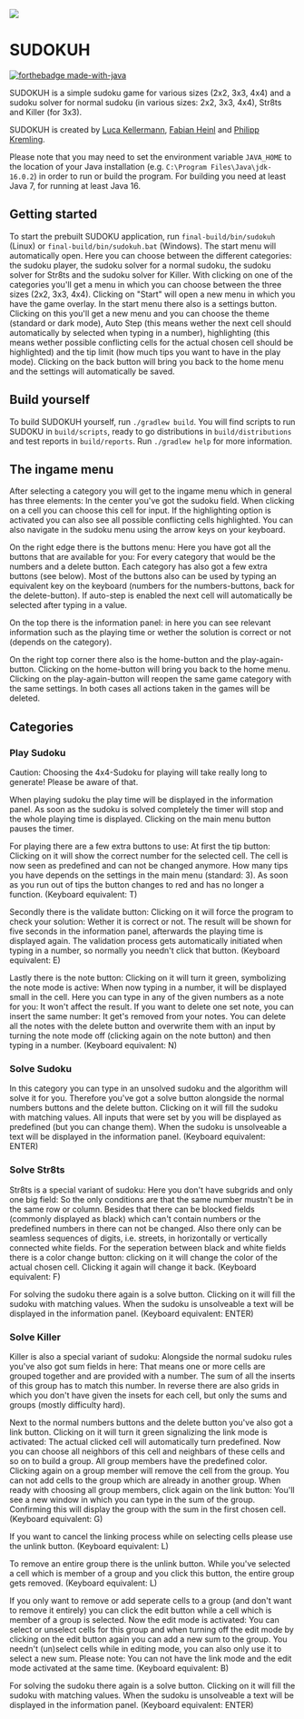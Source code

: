 ![](https://i.imgur.com/R2yKOuR.png)

# SUDOKUH

[![forthebadge made-with-java](https://forthebadge.com/images/badges/made-with-java.svg)](https://java.com/)

SUDOKUH is a simple sudoku game for various sizes (2x2, 3x3, 4x4) and a sudoku solver for normal sudoku (in various
sizes: 2x2, 3x3, 4x4), Str8ts and Killer (for 3x3).

SUDOKUH is created by [Luca Kellermann](https://github.com/Lukellmann), [Fabian Heinl](https://github.com/WHYZNSoftware)
and [Philipp Kremling](https://github.com/KremlingP).

Please note that you may need to set the environment variable `JAVA_HOME` to the location of your Java installation
(e.g. `C:\Program Files\Java\jdk-16.0.2`) in order to run or build the program. For building you need at least Java 7,
for running at least Java 16.

## Getting started

To start the prebuilt SUDOKU application, run `final-build/bin/sudokuh` (Linux) or `final-build/bin/sudokuh.bat`
(Windows). The start menu will automatically open. Here you can choose between the different categories: the sudoku
player, the sudoku solver for a normal sudoku, the sudoku solver for Str8ts and the sudoku solver for Killer. With
clicking on one of the categories you'll get a menu in which you can choose between the three sizes (2x2, 3x3, 4x4).
Clicking on "Start" will open a new menu in which you have the game overlay. In the start menu there also is a settings
button. Clicking on this you'll get a new menu and you can choose the theme (standard or dark mode), Auto Step (this
means wether the next cell should automatically by selected when typing in a number), highlighting (this means wether
possible conflicting cells for the actual chosen cell should be highlighted) and the tip limit (how much tips you want
to have in the play mode). Clicking on the back button will bring you back to the home menu and the settings will
automatically be saved.

## Build yourself

To build SUDOKUH yourself, run `./gradlew build`. You will find scripts to run SUDOKU in `build/scripts`, ready to go
distributions in `build/distributions` and test reports in `build/reports`. Run `./gradlew help` for more information.

## The ingame menu

After selecting a category you will get to the ingame menu which in general has three elements: In the center you've got
the sudoku field. When clicking on a cell you can choose this cell for input. If the highlighting option is activated
you can also see all possible conflicting cells highlighted. You can also navigate in the sudoku menu using the arrow
keys on your keyboard.

On the right edge there is the buttons menu: Here you have got all the buttons that are available for you: For every
category that would be the numbers and a delete button. Each category has also got a few extra buttons (see below). Most
of the buttons also can be used by typing an equivalent key on the keyboard (numbers for the numbers-buttons, back for
the delete-button). If auto-step is enabled the next cell will automatically be selected after typing in a value.

On the top there is the information panel: in here you can see relevant information such as the playing time or wether
the solution is correct or not (depends on the category).

On the right top corner there also is the home-button and the play-again-button. Clicking on the home-button will bring
you back to the home menu. Clicking on the play-again-button will reopen the same game category with the same settings.
In both cases all actions taken in the games will be deleted.

## Categories

### Play Sudoku

Caution: Choosing the 4x4-Sudoku for playing will take really long to generate! Please be aware of that.

When playing sudoku the play time will be displayed in the information panel. As soon as the sudoku is solved completely
the timer will stop and the whole playing time is displayed. Clicking on the main menu button pauses the timer.

For playing there are a few extra buttons to use: At first the tip button: Clicking on it will show the correct number
for the selected cell. The cell is now seen as predefined and can not be changed anymore. How many tips you have depends
on the settings in the main menu (standard: 3). As soon as you run out of tips the button changes to red and has no
longer a function. (Keyboard equivalent: T)

Secondly there is the validate button: Clicking on it will force the program to check your solution: Wether it is
correct or not. The result will be shown for five seconds in the information panel, afterwards the playing time is
displayed again. The validation process gets automatically initiated when typing in a number, so normally you needn't
click that button. (Keyboard equivalent: E)

Lastly there is the note button: Clicking on it will turn it green, symbolizing the note mode is active: When now typing
in a number, it will be displayed small in the cell. Here you can type in any of the given numbers as a note for you: It
won't affect the result. If you want to delete one set note, you can insert the same number: It get's removed from your
notes. You can delete all the notes with the delete button and overwrite them with an input by turning the note mode
off (clicking again on the note button) and then typing in a number. (Keyboard equivalent: N)

### Solve Sudoku

In this category you can type in an unsolved sudoku and the algorithm will solve it for you. Therefore you've got a
solve button alongside the normal numbers buttons and the delete button. Clicking on it will fill the sudoku with
matching values. All inputs that were set by you will be displayed as predefined (but you can change them). When the
sudoku is unsolveable a text will be displayed in the information panel. (Keyboard equivalent: ENTER)

### Solve Str8ts

Str8ts is a special variant of sudoku: Here you don't have subgrids and only one big field: So the only conditions are
that the same number mustn't be in the same row or column. Besides that there can be blocked fields (commonly displayed
as black) which can't contain numbers or the predefined numbers in there can not be changed. Also there only can be
seamless sequences of digits, i.e. streets, in horizontally or vertically connected white fields. For the seperation
between black and white fields there is a color change button: clicking on it will change the color of the actual chosen
cell. Clicking it again will change it back. (Keyboard equivalent: F)

For solving the sudoku there again is a solve button. Clicking on it will fill the sudoku with matching values. When the
sudoku is unsolveable a text will be displayed in the information panel. (Keyboard equivalent: ENTER)

### Solve Killer

Killer is also a special variant of sudoku: Alongside the normal sudoku rules you've also got sum fields in here: That
means one or more cells are grouped together and are provided with a number. The sum of all the inserts of this group
has to match this number. In reverse there are also grids in which you don't have given the insets for each cell, but
only the sums and groups (mostly difficulty hard).

Next to the normal numbers buttons and the delete button you've also got a link button. Clicking on it will turn it
green signalizing the link mode is activated: The actual clicked cell will automatically turn predefined. Now you can
choose all neighbors of this cell and neighbars of these cells and so on to build a group. All group members have the
predefined color. Clicking again on a group member will remove the cell from the group. You can not add cells to the
group which are already in another group. When ready with choosing all group members, click again on the link button:
You'll see a new window in which you can type in the sum of the group. Confirming this will display the group with the
sum in the first chosen cell. (Keyboard equivalent: G)

If you want to cancel the linking process while on selecting cells please use the unlink button. (Keyboard equivalent:
L)

To remove an entire group there is the unlink button. While you've selected a cell which is member of a group and you
click this button, the entire group gets removed. (Keyboard equivalent: L)

If you only want to remove or add seperate cells to a group (and don't want to remove it entirely) you can click the
edit button while a cell which is member of a group is selected. Now the edit mode is activated: You can select or
unselect cells for this group and when turning off the edit mode by clicking on the edit button again you can add a new
sum to the group. You needn't (un)select cells while in editing mode, you can also only use it to select a new sum.
Please note: You can not have the link mode and the edit mode activated at the same time. (Keyboard equivalent: B)

For solving the sudoku there again is a solve button. Clicking on it will fill the sudoku with matching values. When the
sudoku is unsolveable a text will be displayed in the information panel. (Keyboard equivalent: ENTER)
